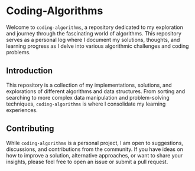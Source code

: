 # Coding-Algorithms

Welcome to `coding-algorithms`, a repository dedicated to my exploration and journey through the fascinating world of algorithms. This repository serves as a personal log where I document my solutions, thoughts, and learning progress as I delve into various algorithmic challenges and coding problems.

## Introduction

This repository is a collection of my implementations, solutions, and explorations of different algorithms and data structures. From sorting and searching to more complex data manipulation and problem-solving techniques, `coding-algorithms` is where I consolidate my learning experiences.

## Contributing

While `coding-algorithms` is a personal project, I am open to suggestions, discussions, and contributions from the community. If you have ideas on how to improve a solution, alternative approaches, or want to share your insights, please feel free to open an issue or submit a pull request.
